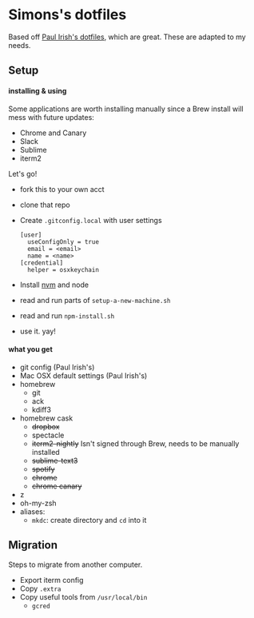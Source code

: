 # Simons's dotfiles

Based off [Paul Irish's dotfiles](https://github.com/paulirish/dotfiles), which are great. These are adapted to my needs.

## Setup

#### installing & using

Some applications are worth installing manually since a Brew install will mess with future updates:

- Chrome and Canary
- Slack
- Sublime
- iterm2

Let's go!

- fork this to your own acct
- clone that repo
- Create `.gitconfig.local` with user settings

      [user]
      	useConfigOnly = true
      	email = <email>
      	name = <name>
      [credential]
      	helper = osxkeychain

- Install [nvm](https://github.com/creationix/nvm#installation) and node
- read and run parts of `setup-a-new-machine.sh`
- read and run `npm-install.sh`
- use it. yay!

#### what you get

- git config (Paul Irish's)
- Mac OSX default settings (Paul Irish's)
- homebrew
  - git
  - ack
  - kdiff3
- homebrew cask
  - ~~dropbox~~
  - spectacle
  - ~~iterm2-nightly~~ Isn't signed through Brew, needs to be manually installed
  - ~~sublime-text3~~
  - ~~spotify~~
  - ~~chrome~~
  - ~~chrome canary~~
- z
- oh-my-zsh
- aliases:
  - `mkdc`: create directory and `cd` into it

## Migration

Steps to migrate from another computer.

- Export iterm config
- Copy `.extra`
- Copy useful tools from `/usr/local/bin`
  - `gcred`
